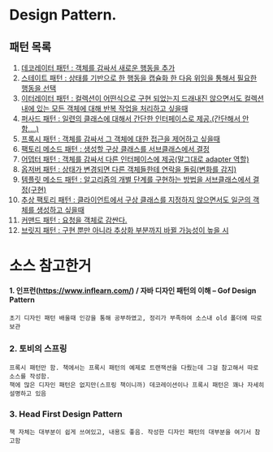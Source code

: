 ﻿# Design Pattern.

## 패턴 목록
1. [데코레이터 패턴 :  객체를 감싸서 새로운 행동을 추가](https://github.com/qweasd147/DesignPattern/tree/master/src/pattern/decorator/README.MD)
2. [스테이트 패턴 : 상태를 기반으로 한 행동을 캡슐화 한 다음 위임을 통해서 필요한 행동을 선택](https://github.com/qweasd147/DesignPattern/blob/master/src/pattern/state/README.MD)
3. [이터레이터 패턴 : 컬렉션이 어떤식으로 구현 되었는지 드래내진 않으면서도 컬렉션 내에 있는 모든 객체에 대해 반복 작업을 처리하고 싶을때](https://github.com/qweasd147/DesignPattern/blob/master/src/pattern/iterator/README.MD)
4. [퍼사드 패턴 : 일련의 클래스에 대해서 간단한 인터페이스로 제공.(간단해서 안함....)](https://github.com/qweasd147/DesignPattern#)
5. [프록시 패턴 : 객체를 감싸서 그 객체에 대한 접근을 제어하고 싶을때](https://github.com/qweasd147/DesignPattern/blob/master/src/pattern/proxy/README.MD)
6. [팩토리 메소드 패턴 : 생성할 구상 클래스를 서브클래스에서 결정](https://github.com/qweasd147/DesignPattern/blob/master/src/pattern/factory/README.MD)
7. [어뎁터 패턴 : 객체를 감싸서 다른 인터페이스에 제공(말그대로 adapter 역할)](https://github.com/qweasd147/DesignPattern/blob/master/src/pattern/adapter/README.MD)
8. [옵저버 패턴 : 상태가 변경되면 다른 객체들한테 연락을 돌림(변화를 감지)](https://github.com/qweasd147/DesignPattern/blob/master/src/pattern/observer/README.MD)
9. [템플릿 메소드 패턴 : 알고리즘의 개별 단계를 구현하는 방법을 서브클래스에서 결정(구현)](https://github.com/qweasd147/DesignPattern/blob/master/src/pattern/template/README.MD)
10. [추상 팩토리 패턴 : 클라이언트에서 구상 클래스를 지정하지 않으면서도 일군의 객체를 생성하고 싶을때](https://github.com/qweasd147/DesignPattern/blob/master/src/pattern/abstractFactory/README.MD)
11. [커맨드 패턴 : 요청을 객체로 감싼다.](https://github.com/qweasd147/DesignPattern/blob/master/src/pattern/command/README.MD)
12. [브릿지 패턴 : 구현 뿐만 아니라 추상화 부분까지 바뀔 가능성이 높을 시](https://github.com/qweasd147/DesignPattern/blob/master/src/pattern/bridge/README.MD)


# 소스 참고한거

#### 1. 인프런(https://www.inflearn.com/) / 자바 디자인 패턴의 이해 – Gof Design Pattern
    초기 디자인 패턴 배울때 인강을 통해 공부하였고, 정리가 부족하여 소스내 old 폴더에 따로 보관
    
### 2. 토비의 스프링
    프록시 패턴만 함. 책에서는 프록시 패턴의 예제로 트랜잭션을 다뤘는데 그걸 참고해서 따로 소스를 작성함.
    책에 많은 디자인 패턴은 없지만(스프링 책이니까) 데코레이션이나 프록시 패턴은 꽤나 자세히 설명하고 있음

### 3. Head First Design Pattern
    책 자체는 대부분이 쉽게 쓰여있고, 내용도 좋음. 작성한 디자인 패턴의 대부분을 여기서 참고함
